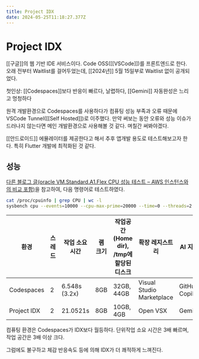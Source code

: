 ```yaml
---
title: Project IDX
date: 2024-05-25T11:18:27.377Z
---
```


# Project IDX

[[구글]]의 웹 기반 IDE 서비스이다. Code OSS([[VSCode]])를 프론트엔드로 한다. 오래 전부터 Waitlist를 걸어두었는데, [[2024년]] 5월 15일부로 Waitlist 없이 공개되었다.

첫인상: [[Codespaces]]보다 반응이 빠르다, 날렵하다, [[Gemini]] 자동완성은 느리고 멍청하다

원격 개발환경으로 Codespaces를 사용하다가 컴퓨팅 성능 부족과 오류 때문에 VSCode Tunnel([[Self Hosted]])로 이주했다. 만약 써보는 동안 오류와 성능 이슈가 드러나지 않는다면 메인 개발환경으로 사용해볼 것 같다. 며칠간 써봐야겠다.

[[안드로이드]] 에뮬레이터를 제공한다고 해서 추후 앱개발 용도로 테스트해보고자 한다. 특히 Flutter 개발에 최적화된 것 같다.

## 성능


[다른 블로그 글(oracle VM.Standard.A1.Flex CPU 성능 테스트 – AWS 인스턴스와의 비교 포함)](https://blog.layer1.dev/post/it/oracle-vm-standard-a1-flex-cpu-%EC%84%B1%EB%8A%A5-%ED%85%8C%EC%8A%A4%ED%8A%B8-aws-%EC%9D%B8%EC%8A%A4%ED%84%B4%EC%8A%A4%EC%99%80%EC%9D%98-%EB%B9%84%EA%B5%90-%ED%8F%AC%ED%95%A8/)을 참고하여, 다음 명령어로 테스트하였다.

```bash
cat /proc/cpuinfo | grep CPU | wc -l
sysbench cpu --events=10000 --cpu-max-prime=20000 --time=0 --threads=2 run
```

| 환경        | 스레드 | 작업 소요 시간 | 램 크기 | 작업공간(Home dir), /tmp에 할당된 디스크 | 확장 레지스트리             | AI 지원        |
|-------------|-------|---------------|---------|----------------------------------------|---------------------------|----------------|
| Codespaces  | 2     | 6.548s (3.2x) | 8GB     | 32GB, 44GB                             | Visual Studio Marketplace | GitHub Copilot |
| Project IDX | 2     | 21.0521s      | 8GB     | 10GB, 4GB                              | Open VSX                  | Gemini         |

컴퓨팅 환경은 Codespaces가 IDX보다 월등하다. 단위작업 소요 시간은 3배 빠르며, 작업 공간은 3배 이상 크다.

그럼에도 불구하고 체감 반응속도 등에 의해 IDX가 더 쾌적하게 느껴진다. 
